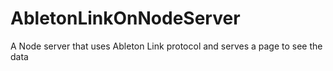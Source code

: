 # AbletonLinkOnNodeServer
A Node server that uses Ableton Link protocol and serves a page to see the data
